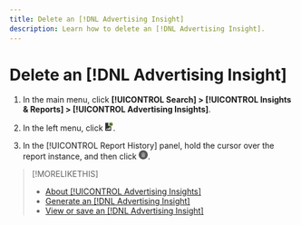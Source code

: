 ```yaml
---
title: Delete an [!DNL Advertising Insight]
description: Learn how to delete an [!DNL Advertising Insight]. 
---
```

# Delete an [!DNL Advertising Insight]

1. In the main menu, click **[!UICONTROL Search] > [!UICONTROL Insights & Reports] > [!UICONTROL Advertising Insights]**.

2. In the left menu, click ![Reports](/help/search-social-commerce/assets/insight-reports.png "Reports").

3. In the [!UICONTROL Report History] panel, hold the cursor over the report instance, and then click ![Delete](/help/search-social-commerce/assets/insight-delete.png "Delete").

>[!MORELIKETHIS]
>
>* [About [!UICONTROL Advertising Insights]](insight-about.md)
>* [Generate an [!DNL Advertising Insight]](insight-generate.md)
>* [View or save an [!DNL Advertising Insight]](insight-view-save.md)
